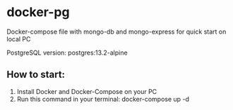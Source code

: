 # docker-pg
Docker-compose file with mongo-db and mongo-express for quick start on local PC

PostgreSQL version: postgres:13.2-alpine
## How to start:
1. Install Docker and Docker-Compose on your PC
2. Run this command in your terminal: docker-compose up -d

